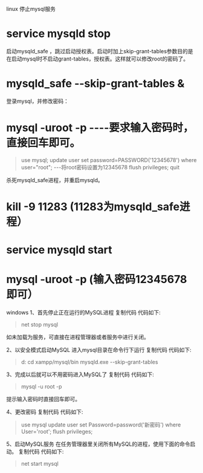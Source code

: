 
linux
停止mysql服务
# service mysqld stop


启动mysqld_safe ，跳过启动授权表。启动时加上skip-grant-tables参数目的是在启动mysql时不启动grant-tables，授权表。这样就可以修改root的密码了。
# mysqld_safe --skip-grant-tables &

 登录mysql，并修改密码：
# mysql -uroot -p      ----要求输入密码时，直接回车即可。
> use mysql;
> update user set password=PASSWORD('12345678') where user="root";    ---将root密码设置为12345678
>  flush privileges;
> quit



 杀死mysqld_safe进程，并重启mysqld。
# kill -9  11283  (11283为mysqld_safe进程）
# service mysqld start
# mysql -uroot -p     (输入密码12345678即可）


windows
1、首先停止正在运行的MySQL进程 
复制代码 代码如下:

>net stop mysql 

如未加载为服务，可直接在进程管理器或者服务中进行关闭。 

2、以安全模式启动MySQL 
进入mysql目录在命令行下运行 
复制代码 代码如下:

>d: 
>cd xampp/mysql/bin 
>mysqld.exe --skip-grant-tables 


3、完成以后就可以不用密码进入MySQL了 
复制代码 代码如下:

>mysql -u root -p 

提示输入密码时直接回车即可。 

4、更改密码 
复制代码 代码如下:

>use mysql 
>update user set Password=password('新密码') where User='root'; 
>flush privileges; 


5、启动MySQL服务 
在任务管理器里关闭所有MySQL的进程，使用下面的命令启动。 
复制代码 代码如下:

>net start mysql 